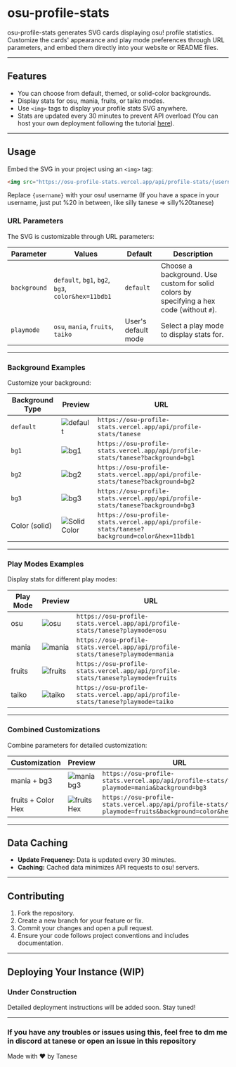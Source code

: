 # osu-profile-stats

osu-profile-stats generates SVG cards displaying osu! profile statistics. Customize the cards' appearance and play mode preferences through URL parameters, and embed them directly into your website or README files.

---

## Features
- You can choose from default, themed, or solid-color backgrounds.
- Display stats for osu, mania, fruits, or taiko modes.
- Use `<img>` tags to display your profile stats SVG anywhere.
- Stats are updated every 30 minutes to prevent API overload (You can host your own deployment following the tutorial [here](#deploying-your-instance-wip)).

---

## Usage
Embed the SVG in your project using an `<img>` tag:

```html
<img src="https://osu-profile-stats.vercel.app/api/profile-stats/{username}" height="245" alt="osu stats">
```

Replace `{username}` with your osu! username (If you have a space in your username, just put %20 in between, like silly tanese => silly%20tanese)

### URL Parameters
The SVG is customizable through URL parameters:

| Parameter     | Values                               | Default    | Description                                   |
|---------------|--------------------------------------|------------|-----------------------------------------------|
| `background`  | `default`, `bg1`, `bg2`, `bg3`, `color&hex=11bdb1` | `default`  | Choose a background. Use custom for solid colors by specifying a hex code (without `#`). |
| `playmode`    | `osu`, `mania`, `fruits`, `taiko`    | User's default mode | Select a play mode to display stats for. |

---

### Background Examples
Customize your background:

| Background Type | Preview                                                              | URL                                                                                      |
|-----------------|----------------------------------------------------------------------|------------------------------------------------------------------------------------------|
| `default`         | ![default](https://osu-profile-stats.vercel.app/api/profile-stats/tanese) | `https://osu-profile-stats.vercel.app/api/profile-stats/tanese`       |
| `bg1`    | ![bg1](https://osu-profile-stats.vercel.app/api/profile-stats/tanese?background=bg1)        | `https://osu-profile-stats.vercel.app/api/profile-stats/tanese?background=bg1`          |
| `bg2`    | ![bg2](https://osu-profile-stats.vercel.app/api/profile-stats/tanese?background=bg2)        | `https://osu-profile-stats.vercel.app/api/profile-stats/tanese?background=bg2`          |
| `bg3`    | ![bg3](https://osu-profile-stats.vercel.app/api/profile-stats/tanese?background=bg3)        | `https://osu-profile-stats.vercel.app/api/profile-stats/tanese?background=bg3`          |
| Color (solid)  | ![Solid Color](https://osu-profile-stats.vercel.app/api/profile-stats/tanese?background=color&hex=11bdb1) | `https://osu-profile-stats.vercel.app/api/profile-stats/tanese?background=color&hex=11bdb1` |

---

### Play Modes Examples
Display stats for different play modes:

| Play Mode | Preview                                                              | URL                                                                                       |
|-----------|----------------------------------------------------------------------|-------------------------------------------------------------------------------------------|
| osu       | ![osu](https://osu-profile-stats.vercel.app/api/profile-stats/tanese?playmode=osu) | `https://osu-profile-stats.vercel.app/api/profile-stats/tanese?playmode=osu`             |
| mania     | ![mania](https://osu-profile-stats.vercel.app/api/profile-stats/tanese?playmode=mania) | `https://osu-profile-stats.vercel.app/api/profile-stats/tanese?playmode=mania`           |
| fruits    | ![fruits](https://osu-profile-stats.vercel.app/api/profile-stats/tanese?playmode=fruits) | `https://osu-profile-stats.vercel.app/api/profile-stats/tanese?playmode=fruits`         |
| taiko     | ![taiko](https://osu-profile-stats.vercel.app/api/profile-stats/tanese?playmode=taiko) | `https://osu-profile-stats.vercel.app/api/profile-stats/tanese?playmode=taiko`           |

---

### Combined Customizations
Combine parameters for detailed customization:

| Customization       | Preview                                                              | URL                                                                                              |
|---------------------|----------------------------------------------------------------------|--------------------------------------------------------------------------------------------------|
| mania + bg3           | ![mania bg3](https://osu-profile-stats.vercel.app/api/profile-stats/tanese?playmode=mania&background=bg3) | `https://osu-profile-stats.vercel.app/api/profile-stats/tanese?playmode=mania&background=bg3`     |
| fruits + Color Hex | ![fruits Hex](https://osu-profile-stats.vercel.app/api/profile-stats/tanese?playmode=fruits&background=color&hex=11bdb1) | `https://osu-profile-stats.vercel.app/api/profile-stats/tanese?playmode=fruits&background=color&hex=11bdb1` |

---

## Data Caching
- **Update Frequency:** Data is updated every 30 minutes.
- **Caching:** Cached data minimizes API requests to osu! servers.

---

## Contributing
1. Fork the repository.
2. Create a new branch for your feature or fix.
3. Commit your changes and open a pull request.
4. Ensure your code follows project conventions and includes documentation.

---

## Deploying Your Instance (WIP)
### Under Construction
Detailed deployment instructions will be added soon. Stay tuned!

---

### If you have any troubles or issues using this, feel free to dm me in discord at tanese or open an issue in this repository

Made with ♥ by Tanese
